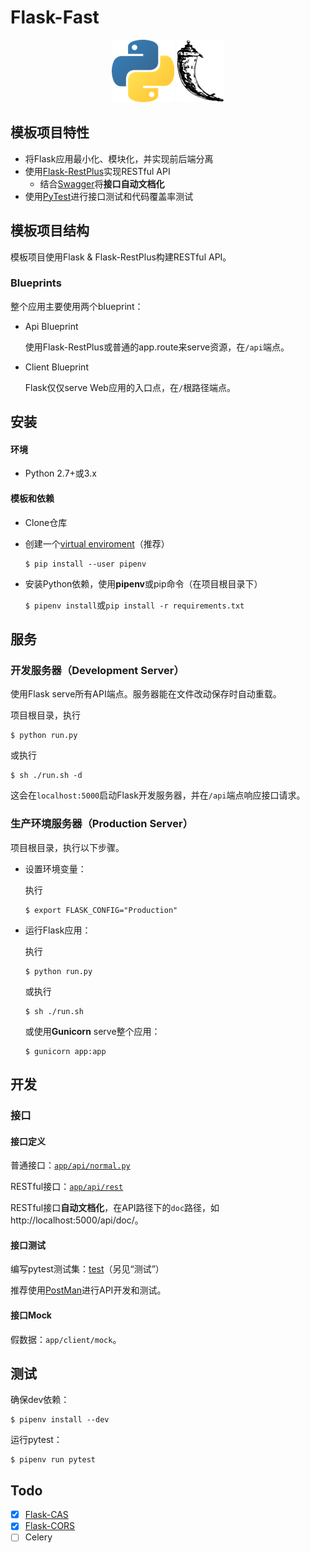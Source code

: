 # Flask-Fast

<p align="center">
<img src="./doc/logo-python.png">
<img src="./doc/logo-flask.png">
</p>

## 模板项目特性

* 将Flask应用最小化、模块化，并实现前后端分离
* 使用[Flask-RestPlus](http://flask-restplus.readthedocs.io)实现RESTful API
    * 结合[Swagger](http://flask-restplus.readthedocs.io/en/stable/swagger.html)将**接口自动文档化**
* 使用[PyTest](http://pytest.org)进行接口测试和代码覆盖率测试

## 模板项目结构

模板项目使用Flask & Flask-RestPlus构建RESTful API。

### Blueprints

整个应用主要使用两个blueprint：

* Api Blueprint

    使用Flask-RestPlus或普通的app.route来serve资源，在`/api`端点。

* Client Blueprint

    Flask仅仅serve Web应用的入口点，在`/`根路径端点。

## 安装

#### 环境

* Python 2.7+或3.x

#### 模板和依赖

* Clone仓库

* 创建一个[virtual enviroment](https://packaging.python.org/tutorials/managing-dependencies/#managing-dependencies)（推荐）

    ```
    $ pip install --user pipenv
    ```

* 安装Python依赖，使用**pipenv**或pip命令（在项目根目录下）

    `$ pipenv install`或`pip install -r requirements.txt`

## 服务

### 开发服务器（Development Server）

使用Flask serve所有API端点。服务器能在文件改动保存时自动重载。

项目根目录，执行

```
$ python run.py
```

或执行

```
$ sh ./run.sh -d
```

这会在`localhost:5000`启动Flask开发服务器，并在`/api`端点响应接口请求。

### 生产环境服务器（Production Server）

项目根目录，执行以下步骤。

* 设置环境变量：

    执行

    ```
    $ export FLASK_CONFIG="Production"
    ```

* 运行Flask应用：

    执行

    ```
    $ python run.py
    ```

    或执行

    ```
    $ sh ./run.sh
    ```

    或使用**Gunicorn** serve整个应用：

    ```
    $ gunicorn app:app
    ```

## 开发

### 接口

#### 接口定义

普通接口：[`app/api/normal.py`](./app/api/normal.py)

RESTful接口：[`app/api/rest`](./app/api/rest/res_sample.py)

RESTful接口**自动文档化**，在API路径下的`doc`路径，如http://localhost:5000/api/doc/。

#### 接口测试

编写pytest测试集：[test](./test)（另见“测试”）

推荐使用[PostMan](https://www.getpostman.com/)进行API开发和测试。

#### 接口Mock

假数据：`app/client/mock`。

## 测试

确保dev依赖：

```
$ pipenv install --dev
```

运行pytest：

```
$ pipenv run pytest
```

## Todo

* [x] [Flask-CAS](https://github.com/cameronbwhite/Flask-CAS)
* [x] [Flask-CORS](https://github.com/corydolphin/flask-cors)
* [ ] Celery
